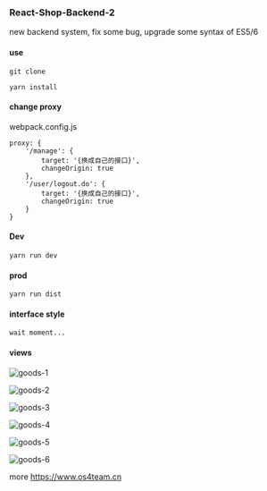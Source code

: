 ### React-Shop-Backend-2

new backend system, fix some bug, upgrade some syntax of ES5/6 

#### use

    git clone

    yarn install

#### change proxy

webpack.config.js

    proxy: {
        '/manage': {
            target: '{换成自己的接口}',
            changeOrigin: true
        },
        '/user/logout.do': {
            target: '{换成自己的接口}',
            changeOrigin: true
        }
    }

#### Dev

    yarn run dev

#### prod

    yarn run dist

#### interface style

    wait moment...

#### views

![goods-1](http://img.labike.xyz/goods-1.png)

![goods-2](http://img.labike.xyz/goods-2.png)

![goods-3](http://img.labike.xyz/goods-3.gif)

![goods-4](http://img.labike.xyz/goods-4.gif)

![goods-5](http://img.labike.xyz/goods-5.gif)

![goods-6](http://img.labike.xyz/goods-6.gif)

more  https://www.os4team.cn
